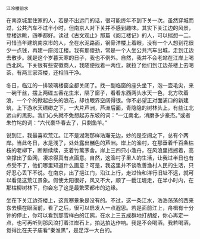     江冷楼前水 

   在南京城里住家的人，若是不出远门的话，很可能终年不到下关一次。虽然穿城而过，公共汽车不过半小时，但南京人对下关并不感到趣味。其实下关江边的风景，登楼远眺，四季都好。读过《古文观止》那篇《阅江楼记》的人，可以揣想一二。可惜当年建筑南京市的人，全在水泥路面，钢骨洋楼上着眼，没有一个人想到花很少一点钱，再建一座阅江楼。我有那傻劲，常是一个人坐公共汽车出城，走到江边去散步。就是这个岁暮天寒的日子，我也不例外。自然，我并不会老站在江岸上喝西北风。下关很有些安徽商人，我随便找着一两位，就拉了他们到江边茶楼上去喝茶，有两三家茶楼，还相当干净。

   冬日，临江的一排玻璃楼窗全都关闭了。找一副临窗的座头坐下，泡一壶毛尖，来一碗干丝，摆上两碟五香花生米，隔了窗子，看看东西两头水天一色，北方吹着浪，一个个的掀起白头的浪花，却也眼界空阔得很。你不必望正对面浦口的新建筑，上下游水天缥缈之下，一大片芦洲，芦洲后面，青隐隐的树林头上，有些江北远山的黑影。我们心头就不免想起苏东坡的词：“一江南北，消磨多少豪杰。”或者朱竹垞的词：“六代豪华春去了，只剩鱼竿。”

   说到江，我最喜欢荒江。江不是湖海那样浩瀚无边，妙的是空阔之下，总有个两岸。当此冬日，水是浅了，处处露出赭色的芦洲。岸上的渔村，在那垂着千百条枯枝的老柳下，断断续续，支着竹篱茅舍。岸上三四只小渔舟，在风浪里摇撼着，高空撑出了鱼网，凄凉得真有点画意。自然，这渔村子里人的生活，让我过半日也有点受不了，他们哪里知道什么画意？可是，我这里并不谈改善渔村人民的生活，只好忍心丢下不说。在南京，出了挹江门，沿江上行，走过怡和洋行旧址不远，就可以看见这荒江景象。假使太阳很好，风又不大，顺了一截江堤走，在半小时内，在那枯柳树林下，你会忘了这是最繁荣都市的边缘。

   坐在下关江边茶楼上，这荒寒景象是没有的。不过，这一条江水，浩浩荡荡的西来东去横在眼面前，看了之后，很可以启发人一点遐思。若是面前江上，舟楫有十分钟的停止，你可以看到那雪样白的江鸥，在水上三五成群地打胡旋，你心再定一点，也可再听到那风浪打着江岸石上，拍达拍达作响。我是不会喝酒，我若喝酒，觉得比在夫子庙看“秦淮黑”，是足浮一大白的。


